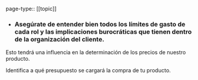 page-type:: [[topic]]
- ### Asegúrate de entender bien todos los límites de gasto de cada rol y las implicaciones burocráticas que tienen dentro de la organización del cliente.

Esto tendrá una influencia en la determinación de los precios de nuestro producto.

Identifica a qué presupuesto se cargará la compra de tu producto.



